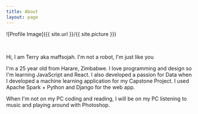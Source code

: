 ```yaml
---
title: About
layout: page
---
```

![Profile Image]({{ site.url }}/{{ site.picture }})

<br/>
<p>Hi, I am Terry aka maffsojah. I'm not a robot, I'm just like you</p>
<p>I'm a 25 year old from Harare, Zimbabwe. I love programming and design so I'm learning JavaScript and React. I also developed a passion for Data when I developed a machine learning application for my Capstone Project. I used Apache Spark + Python and Django for the web app.</p>
<p>When I'm not on my PC coding and reading, I will be on my PC listening to music and playing around with Photoshop.</p>

<!-- <h2>Skills</h2>
<ul class="skill-list">
	<li>HTML - Jade - Haml - Erb</li>
	<li>Responsive (Mobile First)</li>
	<li>CSS (Stylus, Sass, Less)</li>
	<li>Css Frameworks (Bootstrap, Foundation)</li>
	<li>Javascript (Design Patterns, Testes)</li>
	<li>NodeJS</li>
	<li>AngularJS - ReactJS</li>
	<li>Grunt - Gulp - Yeoman</li>
	<li>Git</li>
	<li>PHP</li>
	<li>Python</li>
	<li>MySQL - MongoDB</li>
	<li>Scrum and Kanban</li>
	<li>TDD e Continuous Integration</li>
</ul>

<h2>Projects</h2>

<ul>
	<li><a href="https://github.com/">Lorem Lorem</a></li>
	<li><a href="https://github.com/">Ipsum Dolor</a></li>
	<li><a href="https://github.com/">Dolor Lorem</a></li>
</ul> -->
